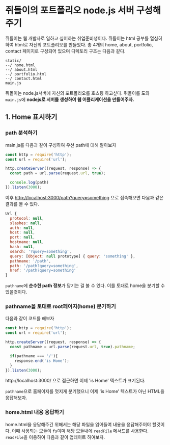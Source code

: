 # 쥐돌이의 포트폴리오 node.js 서버 구성해주기

쥐돌이는 웹 개발자로 일하고 싶어하는 취업준비생이다.
쥐돌이는 html 공부를 열심히 하여 html로 자신의 포트폴리오를 만들었다. 
총 4개의 home, about, portfolio, contact 페이지로 구성되어 있으며 디렉토리 구조는 다음과 같다.

```
static/
--/ home.html
--/ about.html
--/ portfolio.html
--/ contact.html
main.js
```

쥐돌이는 node.js서버에 자신의 포트폴리오를 호스팅 하고싶다. 쥐돌이를 도와 `main.js`에 **nodejs로 서버를 생성하여 웹 어플리케이션을 만들어주자.**

## 1. Home 표시하기

### path 분석하기

main.js를 다음과 같이 구성하여 우선 path에 대해 알아보자

``` javascript
const http = require('http');
const url = require('url');

http.createServer((request, response) => {
  const path = url.parse(request.url, true);

  console.log(path)
}).listen(3000);
```

이후 [http://localhost:3000/path?query=something](http://localhost:3000/path?query=something) 으로 접속해보면 다음과 같은 결과를 볼 수 있다.

``` javascript
Url {
  protocol: null,
  slashes: null,
  auth: null,
  host: null,
  port: null,
  hostname: null,
  hash: null,
  search: '?query=something',
  query: [Object: null prototype] { query: 'something' },
  pathname: '/path',
  path: '/path?query=something',
  href: '/path?query=something'
}
```

`pathname`에 **순수한 path 정보**가 담기는 걸 볼 수 있다. 이를 토대로 home을 분기할 수 있을것이다.

### pathname을 토대로 root페이지(home) 분기하기

다음과 같이 코드를 해보자

``` javascript
const http = require('http');
const url = require('url');

http.createServer((request, response) => {
  const pathname = url.parse(request.url, true).pathname;

  if(pathname === '/'){
    response.end('is Home');
  }
}).listen(3000);
```

http://localhost:3000/ 으로 접근하면 이제 'is Home' 텍스트가 표기된다.

`pathname`으로 홈페이지를 멋지게 분기했으니 이제 'is Home' 텍스트가 아닌 HTML을 응답해보자.

### home.html 내용 응답하기

home.html을 응답해주긴 위해서는 해당 파일을 읽어들여 내용을 응답해주어야 할것이다.
이때 사용되는 모듈이 `fs`이며 해당 모듈내에 `readFile` 메서드를 사용한다. 
`readFile`을 이용하여 다음과 같이 업데이트 하여보자.

